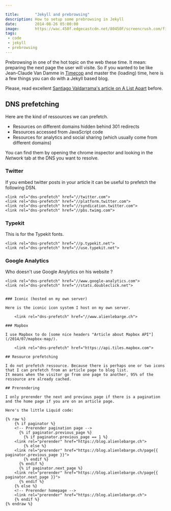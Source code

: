 ```yaml
---

title:       "Jekyll and prebrowsing"
description: How to setup some prebrowsing in Jekyll
date:        2014-08-26 05:00:00
image:       https://wac.450f.edgecastcdn.net/80450F/screencrush.com/files/2013/05/Timecop-2.png
tags:
 - code
 - jekyll
 - prebrowsing
---
```


Prebrowsing in one of the hot topic on the web these time. It mean: preparing the next page the user will visite. So if you wanted to be like Jean-Claude Van Damme in [Timecop](https://en.wikipedia.org/wiki/Timecop "Timecop on Wikipedia") and master the (loading) time, here is a few things you can do with a Jekyll based blog.

Please, read excellent [Santiago Valdarrama's article on A List Apart](https://alistapart.com/article/one-step-ahead-improving-performance-with-prebrowsing "One Step Ahead: Improving Performance with Prebrowsing") before.

## DNS prefetching

Here are the kind of ressources we can prefetch.

- Resources on different domains hidden behind 301 redirects
- Resources accessed from JavaScript code
- Resources for analytics and social sharing (which usually come from different domains)

You can find them by opening the chrome inspector and looking in the *Network* tab at the DNS you want to resolve.

### Twitter

If you embed twitter posts in your article it can be useful to prefetch the following DSN.

    <link rel="dns-prefetch" href="//twitter.com">
    <link rel="dns-prefetch" href="//platform.twitter.com">
    <link rel="dns-prefetch" href="//syndication.twitter.com">
    <link rel="dns-prefetch" href="//pbs.twimg.com">

### Typekit

This is for the Typekit fonts.

    <link rel="dns-prefetch" href="//p.typekit.net">
    <link rel="dns-prefetch" href="//use.typekit.net">

### Google Analytics

Who doesn't use Google Anylytics on his website ?

    <link rel="dns-prefetch" href="//www.google-analytics.com">
    <link rel="dns-prefetch" href="//stats.doubleclick.net">
```

### Iconic (hosted on my own server)

Here is the iconic icon system I host on my own server.

    <link rel="dns-prefetch" href="//www.alienlebarge.ch">

### Mapbox

I use Mapbox to do [some nice headers "Article about Mapbox API"](/2014/07/mapbox-map/).

    <link rel="dns-prefetch" href="https://api.tiles.mapbox.com">

## Resource prefetching

I do not prefetch ressource. Because there is perhaps one or two icons that I can prefetch from an article page to blog list.  
It means when the visitor go from one page to another, 95% of the ressource are already cached.

## Prerendering

I only prerender the next and previous page if there is a pagination and the home page if you are on an article page.

Here's the little Liquid code:

{% raw %}
    {% if paginator %}
    <!-- Prerender pagination page -->
      {% if paginator.previous_page %}
        {% if paginator.previous_page == 1 %}
    <link rel="prerender" href="https://blog.alienlebarge.ch">
        {% else %}
    <link rel="prerender" href="https://blog.alienlebarge.ch/page{{ paginator.previous_page }}">
        {% endif %}
      {% endif %}
      {% if paginator.next_page %}
    <link rel="prerender" href="https://blog.alienlebarge.ch/page{{ paginator.next_page }}">
      {% endif %}
    {% else %}
    <!-- Prerender homepage -->
    <link rel="prerender" href="https://blog.alienlebarge.ch">
    {% endif %}
{% endraw %}
